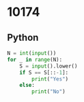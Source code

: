 # 10174

## Python

```python
N = int(input())
for _ in range(N):
    S = input().lower()
    if S == S[::-1]:
        print("Yes")
    else:
        print("No")

```
